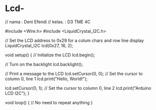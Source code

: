 # Lcd-
// nama  : Deni Efendi 
// kelas. : D3 TME 4C 


#include <Wire.h>
#include <LiquidCrystal_I2C.h>

// Set the LCD address to 0x29 for a colum chars and row line display
LiquidCrystal_I2C lcd(0x27, 16, 2);

void setup() {
  // Initialize the LCD
  lcd.begin();
  
  // Turn on the backlight
  lcd.backlight();
  
  // Print a message to the LCD
  lcd.setCursor(0, 0); // Set the cursor to column 0, line 1
  lcd.print("Hello, World!");
  
  lcd.setCursor(0, 1); // Set the cursor to column 0, line 2
  lcd.print("Arduino LCD I2C");
}

void loop() {
  // No need to repeat anything
}
